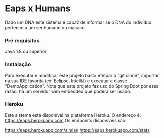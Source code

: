 # Eaps x Humans

Dado um DNA este sistema é capaz de informar se o DNA do indivíduo pertence a um ser humano ou macaco.

### Pré requisitos

Java 1.8 ou superior


### Instalação

Para executar e modificar este projeto basta efetuar o "git clone", importar na sua IDE favorita (ex: Eclipse, IntelliJ) e executar a classe "DemoApplication". Note que este projeto faz uso do Spring Boot por essa razão, há um servidor web embedded que poderá ser usado. 

### Heroku 

Este sistema está disponível na plataforma Heroku.
O endereço é: https://eaps.herokuapp.com
Os endpoints disponíveis são:

https://eaps.herokuapp.com/simian 
https://eaps.herokuapp.com/stats
